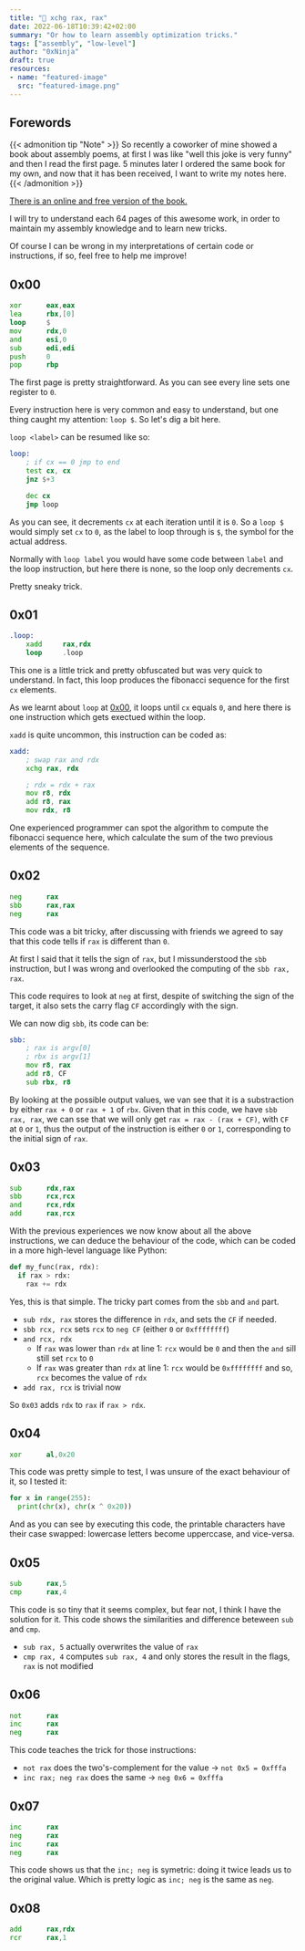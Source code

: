 ```yaml
---
title: "🔎 xchg rax, rax"
date: 2022-06-18T10:39:42+02:00
summary: "Or how to learn assembly optimization tricks."
tags: ["assembly", "low-level"]
author: "0xNinja"
draft: true
resources:
- name: "featured-image"
  src: "featured-image.png"
---
```


## Forewords

{{< admonition tip "Note" >}}
So recently a coworker of mine showed a book about assembly poems, at first I was like "well this joke is very funny" and then I read the first page. 5 minutes later I ordered the same book for my own, and now that it has been received, I want to write my notes here.
{{< /admonition >}}

[There is an online and free version of the book.](https://www.xorpd.net/pages/xchg_rax/snip_00.html)

I will try to understand each 64 pages of this awesome work, in order to maintain my assembly knowledge and to learn new tricks.

Of course I can be wrong in my interpretations of certain code or instructions, if so, feel free to help me improve!

## 0x00

```asm
xor      eax,eax
lea      rbx,[0]
loop     $
mov      rdx,0
and      esi,0
sub      edi,edi
push     0
pop      rbp
```

The first page is pretty straightforward. As you can see every line sets one register to `0`.

Every instruction here is very common and easy to understand, but one thing caught my attention: `loop $`. So let's dig a bit here.

`loop <label>` can be resumed like so:

```asm
loop:
    ; if cx == 0 jmp to end
    test cx, cx
    jnz $+3

    dec cx
    jmp loop
```

As you can see, it decrements `cx` at each iteration until it is `0`. So a `loop $` would simply set `cx` to `0`, as the label to loop through is `$`, the symbol for the actual address.

Normally with `loop label` you would have some code between `label` and the loop instruction, but here there is none, so the loop only decrements `cx`.

Pretty sneaky trick.

## 0x01

```asm
.loop:
    xadd     rax,rdx
    loop     .loop
```

This one is a little trick and pretty obfuscated but was very quick to understand. In fact, this loop produces the fibonacci sequence for the first `cx` elements.

As we learnt about `loop` at [0x00](#0x00), it loops until `cx` equals `0`, and here there is one instruction which gets exectued within the loop.

`xadd` is quite uncommon, this instruction can be coded as:

```asm
xadd:
    ; swap rax and rdx
    xchg rax, rdx

    ; rdx = rdx + rax
    mov r8, rdx
    add r8, rax
    mov rdx, r8
```

One experienced programmer can spot the algorithm to compute the fibonacci sequence here, which calculate the sum of the two previous elements of the sequence.

## 0x02

```asm
neg      rax
sbb      rax,rax
neg      rax
```

This code was a bit tricky, after discussing with friends we agreed to say that this code tells if `rax` is different than `0`.

At first I said that it tells the sign of `rax`, but I missunderstood the `sbb` instruction, but I was wrong and overlooked the computing of the `sbb rax, rax`.

This code requires to look at `neg` at first, despite of switching the sign of the target, it also sets the carry flag `CF` accordingly with the sign.

We can now dig `sbb`, its code can be:

```asm
sbb:
    ; rax is argv[0]
    ; rbx is argv[1]
    mov r8, rax
    add r8, CF
    sub rbx, r8
```

By looking at the possible output values, we van see that it is a substraction by either `rax + 0` or `rax + 1` of `rbx`. Given that in this code, we have `sbb rax, rax`, we can sse that we will only get `rax = rax - (rax + CF)`, with `CF` at `0` or `1`, thus the output of the instruction is either `0` or `1`, corresponding to the initial sign of `rax`.

## 0x03

```asm
sub      rdx,rax
sbb      rcx,rcx
and      rcx,rdx
add      rax,rcx
```

With the previous experiences we now know about all the above instructions, we can deduce the behaviour of the code, which can be coded in a more high-level language like Python:

```py
def my_func(rax, rdx):
  if rax > rdx:
    rax += rdx
```

Yes, this is that simple. The tricky part comes from the `sbb` and `and` part.

* `sub rdx, rax` stores the difference in `rdx`, and sets the `CF` if needed.
* `sbb rcx, rcx` sets `rcx` to `neg CF` (either `0` or `0xffffffff`)
* `and rcx, rdx`
    - If `rax` was lower than `rdx` at line 1: `rcx` would be `0` and then the `and` sill still set `rcx` to `0`
    - If `rax` was greater than `rdx` at line 1: `rcx` would be `0xffffffff` and so, `rcx` becomes the value of `rdx`
* `add rax, rcx` is trivial now

So `0x03` adds `rdx` to `rax` if `rax > rdx`.

## 0x04

```asm
xor      al,0x20
```

This code was pretty simple to test, I was unsure of the exact behaviour of it, so I tested it:

```py 
for x in range(255):
  print(chr(x), chr(x ^ 0x20))
```

And as you can see by executing this code, the printable characters have their case swapped: lowercase letters become upperccase, and vice-versa.

## 0x05

```asm
sub      rax,5
cmp      rax,4
```

This code is so tiny that it seems complex, but fear not, I think I have the solution for it. This code shows the similarities and difference beteween `sub` and `cmp`.

* `sub rax, 5` actually overwrites the value of `rax`
* `cmp rax, 4` computes `sub rax, 4` and only stores the result in the flags, `rax` is not modified

## 0x06

```asm
not      rax
inc      rax
neg      rax
```

This code teaches the trick for those instructions:

* `not rax` does the two's-complement for the value -> `not 0x5 = 0xfffa`
* `inc rax; neg rax` does the same -> `neg 0x6 = 0xfffa`

## 0x07

```asm
inc      rax
neg      rax
inc      rax
neg      rax
```

This code shows us that the `inc; neg` is symetric: doing it twice leads us to the original value. Which is pretty logic as `inc; neg` is the same as `neg`.

## 0x08

```asm
add      rax,rdx
rcr      rax,1
```
